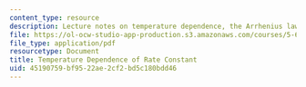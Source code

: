 ```yaml
---
content_type: resource
description: Lecture notes on temperature dependence, the Arrhenius law, and catalysis.
file: https://ol-ocw-studio-app-production.s3.amazonaws.com/courses/5-60-thermodynamics-kinetics-spring-2008/45190759bf9522ae2cf2bd5c180bdd46_lec_34.pdf
file_type: application/pdf
resourcetype: Document
title: Temperature Dependence of Rate Constant
uid: 45190759-bf95-22ae-2cf2-bd5c180bdd46
---
```

